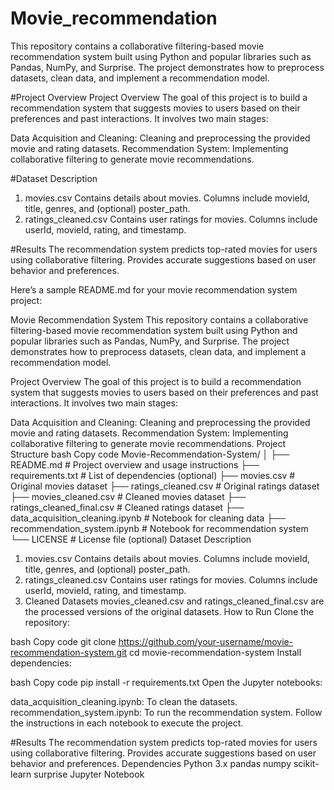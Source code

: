 # Movie_recommendation
This repository contains a collaborative filtering-based movie recommendation system built using Python and popular libraries such as Pandas, NumPy, and Surprise. The project demonstrates how to preprocess datasets, clean data, and implement a recommendation model.

#Project Overview 
Project Overview
The goal of this project is to build a recommendation system that suggests movies to users based on their preferences and past interactions. It involves two main stages:

Data Acquisition and Cleaning:
Cleaning and preprocessing the provided movie and rating datasets.
Recommendation System:
Implementing collaborative filtering to generate movie recommendations.

#Dataset Description
1. movies.csv
Contains details about movies.
Columns include movieId, title, genres, and (optional) poster_path.
2. ratings_cleaned.csv
Contains user ratings for movies.
Columns include userId, movieId, rating, and timestamp.

#Results
The recommendation system predicts top-rated movies for users using collaborative filtering.
Provides accurate suggestions based on user behavior and preferences.



Here’s a sample README.md for your movie recommendation system project:

Movie Recommendation System
This repository contains a collaborative filtering-based movie recommendation system built using Python and popular libraries such as Pandas, NumPy, and Surprise. The project demonstrates how to preprocess datasets, clean data, and implement a recommendation model.

Project Overview
The goal of this project is to build a recommendation system that suggests movies to users based on their preferences and past interactions. It involves two main stages:

Data Acquisition and Cleaning:
Cleaning and preprocessing the provided movie and rating datasets.
Recommendation System:
Implementing collaborative filtering to generate movie recommendations.
Project Structure
bash
Copy code
Movie-Recommendation-System/
│
├── README.md               # Project overview and usage instructions
├── requirements.txt        # List of dependencies (optional)
├── movies.csv              # Original movies dataset
├── ratings_cleaned.csv     # Original ratings dataset
├── movies_cleaned.csv      # Cleaned movies dataset
├── ratings_cleaned_final.csv # Cleaned ratings dataset
├── data_acquisition_cleaning.ipynb # Notebook for cleaning data
├── recommendation_system.ipynb    # Notebook for recommendation system
└── LICENSE                 # License file (optional)
Dataset Description
1. movies.csv
Contains details about movies.
Columns include movieId, title, genres, and (optional) poster_path.
2. ratings_cleaned.csv
Contains user ratings for movies.
Columns include userId, movieId, rating, and timestamp.
3. Cleaned Datasets
movies_cleaned.csv and ratings_cleaned_final.csv are the processed versions of the original datasets.
How to Run
Clone the repository:

bash
Copy code
git clone https://github.com/your-username/movie-recommendation-system.git
cd movie-recommendation-system
Install dependencies:

bash
Copy code
pip install -r requirements.txt
Open the Jupyter notebooks:

data_acquisition_cleaning.ipynb: To clean the datasets.
recommendation_system.ipynb: To run the recommendation system.
Follow the instructions in each notebook to execute the project.

#Results
The recommendation system predicts top-rated movies for users using collaborative filtering.
Provides accurate suggestions based on user behavior and preferences.
Dependencies
Python 3.x
pandas
numpy
scikit-learn
surprise
Jupyter Notebook
